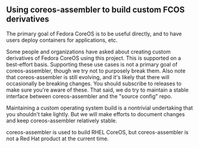 ## Using coreos-assembler to build custom FCOS derivatives

The primary goal of Fedora CoreOS is to be useful directly, and
to have users deploy containers for applications, etc.

Some people and organizations have asked about creating custom
derivatives of Fedora CoreOS using this project.  This is supported
on a best-effort basis.  Supporting these use cases is not a primary
goal of coreos-assembler, though we try not to purposely break them.
Also note that coreos-assembler is still evolving, and it's likely
that there will occasionally be breaking changes. You should
subscribe to releases to make sure you're aware of these.
That said, we do try to maintain a stable interface between
coreos-assembler and the "source config" repo.

Maintaining a custom operating system build is a nontrivial undertaking
that you shouldn't take lightly.  But we will make efforts to
document changes and keep coreos-assembler relatively stable.

coreos-assembler is used to build RHEL CoreOS, but coreos-assembler
is not a Red Hat product at the current time.
